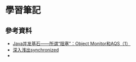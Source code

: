 # 學習筆記

## 參考資料
* [Java并发基石——所谓“阻塞”：Object Monitor和AQS（1）](https://blog.csdn.net/yinwenjie/article/details/84922958)
* [深入浅出synchronized](https://www.jianshu.com/p/19f861ab749e)
* 